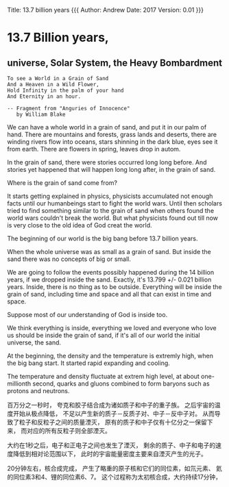 Title: 13.7 billion years {{{
Author: Andrew
Date: 2017
Version: 0.01
}}}

# 13.7 Billion years, 
## universe, Solar System, the Heavy Bombardment



    To see a World in a Grain of Sand
    And a Heaven in a Wild Flower,
    Hold Infinity in the palm of your hand
    And Eternity in an hour.

    -- Fragment from "Anguries of Innocence" 
       by William Blake



We can have a whole world in a grain of sand,
and put it in our palm of hand.
There are mountains and forests, grass lands and deserts,
there are winding rivers flow into oceans, 
stars shinning in the dark blue,
eyes see it from earth.
There are flowers in spring, leaves drop in autom.

In the grain of sand, there were stories occurred long long
before. And stories yet happened that will happen long long
after, in the grain of sand.

Where is the grain of sand come from?

It starts getting explained in physics, physicists
accumulated not enough facts until our humanbeings start to
fight the world wars. Until then scholars tried to find
something similar to the grain of sand when others found the
world wars couldn't break the world.  But what physicists
found out till now is very close to the old idea of God
creat the world.

The beginning of our world is the big bang before 13.7
billion years.

When the whole universe was as small as a grain of sand.
But inside the sand there was no concepts of big or small.

We are going to follow the events possibly happened during
the 14 billion years, if we dropped inside the sand.
Exactly, it's 13.799 +/- 0.021 billion years. Inside,
there is no thing as to be outside. Everything will be
inside the grain of sand, including time and space and all
that can exist in time and space. 

Suppose most of our understanding of God is inside too.

We think everything is inside, everything we loved and
everyone who love us should be inside the grain of sand,
if it's all of our world the initial universe, the sand.

At the beginning, the density and the temperature is
extremly high, when the big bang start. It started rapid
expanding and cooling.

The temperature and density fluctuate at extrem high level,
at about one-millionth second, quarks and gluons combined to
form baryons such as protons and neutrons. 


百万分之一秒时，
夸克和胶子结合成为诸如质子和中子的重子族。
之后宇宙的温度开始从极点降低，
不足以产生新的质子－反质子对、中子－反中子对。
从而导致了粒子和反粒子之间的质量湮灭，
原有的质子和中子仅有十亿分之一保留下来，
而对应的所有反粒子则全部湮灭。

大约在1秒之后，电子和正电子之间也发生了湮灭，
剩余的质子、中子和电子的速度降低到相对论范围以下，
此时的宇宙能量密度主要来自湮灭产生的光子。

20分钟左右，核合成完成，
产生了略重的原子核和它们的同位素，如氘元素、
氦的同位素3和4、锂的同位素6、7。
这个过程称为太初核合成，大约持续17分钟，





<!-- vim: set tw=60 ft=markdown nowrap fdm=marker ignorecase: -->
